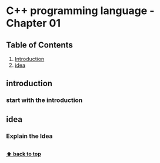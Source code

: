 # C++ programming language - Chapter 01 

## Table of Contents

1. [Introduction](#introduction)
2. [idea](#idea)

## introduction 

### start with the introduction
 
## **idea**

### Explain the Idea 

```c++

```

**[⬆ back to top](#table-of-contents)**
